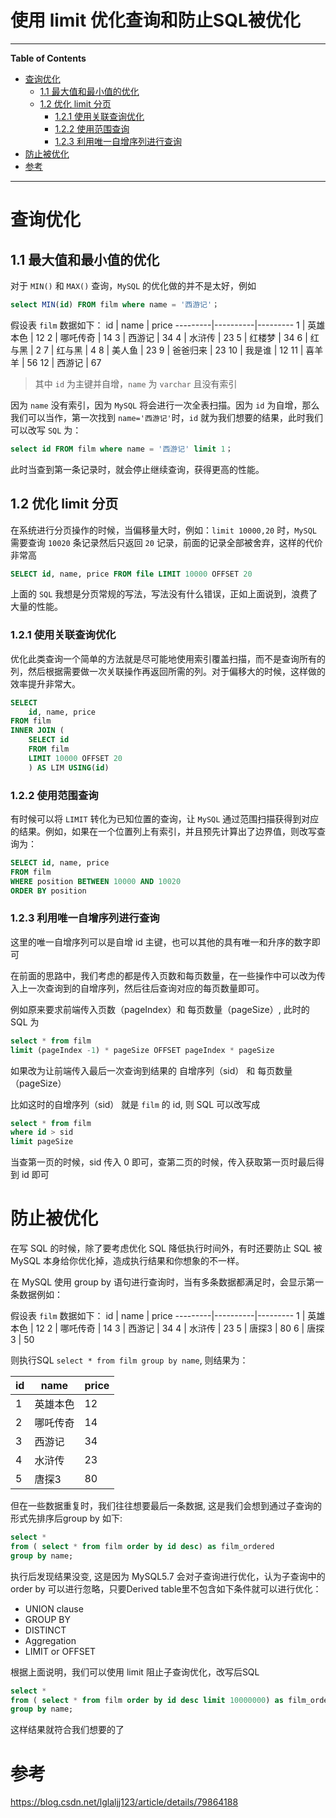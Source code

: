 <h1> 使用 limit 优化查询和防止SQL被优化 </h1>

---
**Table of Contents**

- [查询优化](#查询优化)
  - [1.1 最大值和最小值的优化](#11-最大值和最小值的优化)
  - [1.2 优化 limit 分页](#12-优化-limit-分页)
    - [1.2.1 使用关联查询优化](#121-使用关联查询优化)
    - [1.2.2 使用范围查询](#122-使用范围查询)
    - [1.2.3 利用唯一自增序列进行查询](#123-利用唯一自增序列进行查询)
- [防止被优化](#防止被优化)
- [参考](#参考)

---

# 查询优化

## 1.1 最大值和最小值的优化

对于 `MIN()` 和 `MAX()` 查询，`MySQL` 的优化做的并不是太好，例如

```sql
select MIN(id) FROM film where name = '西游记'；
```

假设表 `film` 数据如下：
 id      |  name    |  price
---------|----------|---------
 1       | 英雄本色  | 12
 2       | 哪吒传奇  | 14
 3       | 西游记    | 34
 4       | 水浒传    | 23
 5       | 红楼梦    | 34
 6       | 红与黑    | 2
 7       | 红与黑    | 4
 8       | 美人鱼    | 23
 9       | 爸爸归来  | 23
10       | 我是谁    | 12
11       | 喜羊羊    | 56
12       | 西游记    | 67

> 其中 `id` 为主键并自增，`name` 为 `varchar` 且没有索引

因为 `name` 没有索引，因为 `MySQL` 将会进行一次全表扫描。因为 `id` 为自增，那么我们可以当作，第一次找到 `name='西游记'`时，`id` 就为我们想要的结果，此时我们可以改写 `SQL` 为：

```sql
select id FROM film where name = '西游记' limit 1；
```

此时当查到第一条记录时，就会停止继续查询，获得更高的性能。

## 1.2 优化 limit 分页

在系统进行分页操作的时候，当偏移量大时，例如：`limit 10000,20` 时，`MySQL` 需要查询 `10020` 条记录然后只返回 `20` 记录，前面的记录全部被舍弃，这样的代价非常高

```sql
SELECT id, name, price FROM file LIMIT 10000 OFFSET 20
```

上面的 `SQL` 我想是分页常规的写法，写法没有什么错误，正如上面说到，浪费了大量的性能。

### 1.2.1 使用关联查询优化

优化此类查询一个简单的方法就是尽可能地使用索引覆盖扫描，而不是查询所有的列，然后根据需要做一次关联操作再返回所需的列。对于偏移大的时候，这样做的效率提升非常大。

```SQL
SELECT
    id, name, price
FROM film
INNER JOIN (
    SELECT id
    FROM film
    LIMIT 10000 OFFSET 20
    ) AS LIM USING(id)
```

### 1.2.2 使用范围查询

有时候可以将 `LIMIT` 转化为已知位置的查询，让 `MySQL` 通过范围扫描获得到对应的结果。例如，如果在一个位置列上有索引，并且预先计算出了边界值，则改写查询为：

```sql
SELECT id, name, price
FROM film
WHERE position BETWEEN 10000 AND 10020
ORDER BY position
```

### 1.2.3 利用唯一自增序列进行查询

这里的唯一自增序列可以是自增 id 主键，也可以其他的具有唯一和升序的数字即可

在前面的思路中，我们考虑的都是传入页数和每页数量，在一些操作中可以改为传入上一次查询到的自增序列，然后往后查询对应的每页数量即可。

例如原来要求前端传入页数（pageIndex）和 每页数量（pageSize）, 此时的 SQL 为

```sql
select * from film 
limit (pageIndex -1) * pageSize OFFSET pageIndex * pageSize
```

如果改为让前端传入最后一次查询到结果的 自增序列（sid） 和 每页数量（pageSize）

比如这时的自增序列（sid） 就是 `film` 的 id, 则 SQL 可以改写成

```sql
select * from film 
where id > sid
limit pageSize
```

当查第一页的时候，sid 传入 0 即可，查第二页的时候，传入获取第一页时最后得到 id 即可


# 防止被优化

在写 SQL 的时候，除了要考虑优化 SQL 降低执行时间外，有时还要防止 SQL 被 MySQL 本身给你优化掉，造成执行结果和你想象的不一样。

在 MySQL 使用 group by 语句进行查询时，当有多条数据都满足时，会显示第一条数据例如：

假设表 `film` 数据如下：
 id      |  name    |  price
---------|----------|---------
 1       | 英雄本色  | 12
 2       | 哪吒传奇  | 14
 3       | 西游记    | 34
 4       | 水浒传    | 23
 5       | 唐探3    | 80
 6       | 唐探3    | 50

则执行SQL `select * from film group by name`, 则结果为：

 id      |  name    |  price
---------|----------|---------
 1       | 英雄本色  | 12
 2       | 哪吒传奇  | 14
 3       | 西游记    | 34
 4       | 水浒传    | 23
 5       | 唐探3     | 80

但在一些数据重复时，我们往往想要最后一条数据, 这是我们会想到通过子查询的形式先排序后group by 如下:

```sql
select *
from ( select * from film order by id desc) as film_ordered
group by name;
```

执行后发现结果没变, 这是因为 MySQL5.7 会对子查询进行优化，认为子查询中的 order by 可以进行忽略，只要Derived table里不包含如下条件就可以进行优化：

- UNION clause
- GROUP BY
- DISTINCT
- Aggregation
- LIMIT or OFFSET

根据上面说明，我们可以使用 limit 阻止子查询优化，改写后SQL

```sql
select *
from ( select * from film order by id desc limit 10000000) as film_ordered
group by name;
```

这样结果就符合我们想要的了

# 参考

https://blog.csdn.net/lglaljj123/article/details/79864188
